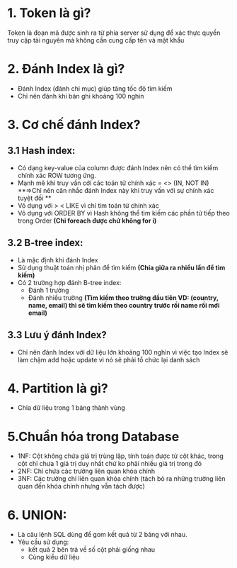 # 1. Token là gì?
Token là đoạn mã được sinh ra từ phía server sử dụng để xác thực quyền truy cập tài nguyên mà không cần cung cấp tên và mật khẩu

# 2. Đánh Index là gì? 
- Đánh Index (đánh chỉ mục) giúp tăng tốc độ tìm kiếm
- Chỉ nên đánh khi bản ghi khoảng 100 nghìn

# 3. Cơ chế đánh Index? 
## 3.1 Hash index: 
- Có dạng key-value của column được đánh Index nên có thể tìm kiếm chính xác ROW tương ứng. 
- Mạnh mẽ khi truy vấn cới các toán tử chính xác = <> (IN, NOT IN) **=>Chỉ nên cân nhắc đánh Index này khi truy vấn với sự chính xác tuyệt đối **
- Vô dụng với > < LIKE vì chỉ tìm toán tử chính xác
- Vô dụng với ORDER BY vì Hash không thể tìm kiếm các phần tử tiếp theo trong Order **(Chỉ foreach được chứ không for i)**
## 3.2 B-tree index:
- Là mặc định khi đánh Index
- Sử dụng thuật toán nhị phân để tìm kiếm **(Chia giữa ra nhiều lần để tìm kiếm)**
- Có 2 trường hợp đánh B-tree index:
  - Đánh 1 trường
  - Đánh nhiều trường **(Tìm kiếm theo trường đầu tiên VD: (country, name, email) thì sẽ tìm kiếm theo country trước rồi name rồi mới email)**
## 3.3 Lưu ý đánh Index? 
- Chỉ nên đánh Index với dữ liệu lớn khoảng 100 nghìn vì việc tạo Index sẽ làm chậm add hoặc update vì nó sẽ phải tổ chức lại danh sách

# 4. Partition là gì? 
- Chỉa dữ liệu trong 1 bảng thành vùng

# 5.Chuẩn hóa trong Database
- 1NF: Cột không chứa giá trị trùng lặp, tính toán được từ cột khác, trong cột chỉ chưa 1 giá trị duy nhất chứ ko phải nhiều giá trị trong đó
- 2NF: Chỉ chứa các trường liên quan khóa chính
- 3NF: Các trường chỉ liên quan khóa chính (tách bỏ ra những trường liên quan đến khóa chính nhưng vẫn tách được)

# 6. UNION: 
- Là câu lệnh SQL dùng để gom kết quả từ 2 bảng với nhau.
- Yêu cầu sử dụng: 
  - kết quả 2 bên trả về số cột phải giống nhau
  - Cùng kiểu dữ liệu

